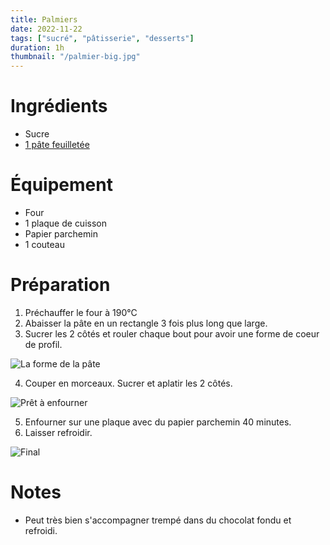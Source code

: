 ```yaml
---
title: Palmiers
date: 2022-11-22
tags: ["sucré", "pâtisserie", "desserts"]
duration: 1h
thumbnail: "/palmier-big.jpg"
---
```


# Ingrédients

+ Sucre
+ [1 pâte feuilletée](pate-feuilletee)

# Équipement

+ Four
+ 1 plaque de cuisson
+ Papier parchemin
+ 1 couteau

# Préparation

1. Préchauffer le four à 190°C
2. Abaisser la pâte en un rectangle 3 fois plus long que large.
3. Sucrer les 2 côtés et rouler chaque bout pour avoir une forme de coeur de profil.

![La forme de la pâte](step-3-palmier.jpg)

4. Couper en morceaux. Sucrer et aplatir les 2 côtés.

![Prêt à enfourner](step-4-palmier.jpg)

5. Enfourner sur une plaque avec du papier parchemin 40 minutes.
6. Laisser refroidir.

![Final](step-6-palmier.jpg)


# Notes

+ Peut très bien s'accompagner trempé dans du chocolat fondu et refroidi.